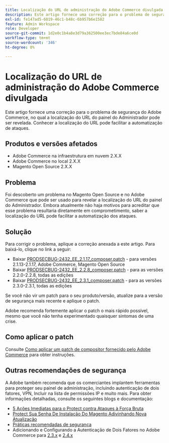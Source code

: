 ```yaml
---
title: Localização do URL de administração do Adobe Commerce divulgada
description: Este artigo fornece uma correção para o problema de segurança do Adobe Commerce, no qual a localização do URL do painel do Administrador pode ser revelada. Conhecer a localização do URL pode facilitar a automatização de ataques.
exl-id: fe147ad5-6019-46c1-b48c-6b957b6e1582
feature: Admin Workspace
role: Developer
source-git-commit: 1d2e0c1b4a8e3d79a362500ee3ec7bde84a6ce0d
workflow-type: tm+mt
source-wordcount: '346'
ht-degree: 0%

---
```


# Localização do URL de administração do Adobe Commerce divulgada

Este artigo fornece uma correção para o problema de segurança do Adobe Commerce, no qual a localização do URL do painel do Administrador pode ser revelada. Conhecer a localização do URL pode facilitar a automatização de ataques.

## Produtos e versões afetados

* Adobe Commerce na infraestrutura em nuvem 2.X.X
* Adobe Commerce no local 2.X.X
* Magento Open Source 2.X.X

## Problema

Foi descoberto um problema no Magento Open Source e no Adobe Commerce que pode ser usado para revelar a localização do URL do painel do Administrador. Embora atualmente não haja motivos para acreditar que esse problema resultaria diretamente em comprometimento, saber a localização do URL pode facilitar a automatização dos ataques.

## Solução

Para corrigir o problema, aplique a correção anexada a este artigo. Para baixá-lo, clique no link a seguir:

* Baixar [PRODSECBUG-2432\_EE\_2.1.17\_composer.patch](assets/PRODSECBUG-2432_EE_2.1.17_composer.patch.zip) - para versões 2.1.13-2.1.17, Adobe Commerce, Magento Open Source
* Baixar [PRODSECBUG-2432\_EE\_2.2.8\_composer.patch](assets/PRODSECBUG-2432_EE_2.2.8_composer.patch.zip) - para as versões 2.2.0-2.2.8, todas as edições
* Baixar [PRODSECBUG-2432\_EE\_2.3.1\_composer.patch](assets/PRODSECBUG-2432_EE_2.3.1_composer.patch.zip) - para as versões 2.3.0-2.3.1, todas as edições

Se você não vir um patch para o seu produto/versão, atualize para a versão de segurança mais recente e aplique o patch.

Adobe recomenda fortemente aplicar o patch o mais rápido possível, mesmo que você não tenha experimentado quaisquer sintomas de uma crise.

## Como aplicar o patch

Consulte [Como aplicar um patch de compositor fornecido pelo Adobe Commerce](/help/how-to/general/how-to-apply-a-composer-patch-provided-by-magento.md) para obter instruções.

## Outras recomendações de segurança

A Adobe também recomenda que os comerciantes implantem ferramentas para proteger seu painel de administração, incluindo autenticação de dois fatores, VPN, Incluir na lista de permissões IP e muito mais. Para obter informações detalhadas, consulte os seguintes blogs e documentação:

* [5 Ações Imediatas para o Protect contra Ataques à Força Bruta](https://magento.com/security/best-practices/5-immediate-actions-protect-against-brute-force-attacks)
* [Protect Sua Senha De Instalação Do Magento Adivinhando Nova Atualização](https://magento.com/security/best-practices/protect-your-magento-installation-password-guessing-new-update)
* [Práticas recomendadas de segurança](https://magento.com/security/best-practices/security-best-practices)
* Adicionando e Configurando a Autenticação de Dois Fatores no Adobe Commerce para [2.3.x](https://docs.magento.com/user-guide/v2.3/stores/security-two-factor-authentication.html) e [2.4.x](https://docs.magento.com/user-guide/stores/security-two-factor-authentication.html)
